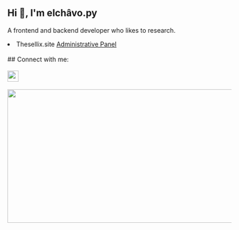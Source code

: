 ## Hi 👋, I'm elchâvo.py

A frontend and backend developer who likes to research.

<li> Thesellix.site  <a href="https://thesellix.site/">Administrative Panel</a></li>
<br>
## Connect with me: 
<br><br>
<a href="https://discord.com/users/1067476859933179954"> <img src="https://img.icons8.com/dusk/38/000000/discord-logo.png" width="25" height="25"></a>
<br><br>
<center>
<img src="https://lanyard-profile-readme.vercel.app/api/1067476859933179954?hideDiscrim=true&idleMessage=Probably%20doing%20something%20else..." width="600" height="300">
</center>
